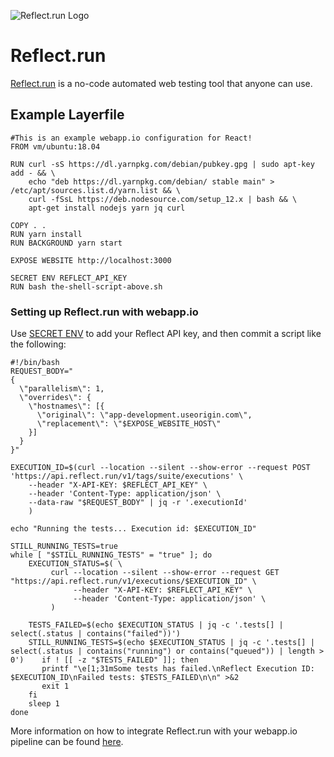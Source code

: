 ![Reflect.run Logo](/docs/resources/reflect_logo.png)

# Reflect.run

[Reflect.run](https://reflect.run/) is a no-code automated web testing tool that anyone can use. 

## Example Layerfile

```
#This is an example webapp.io configuration for React!
FROM vm/ubuntu:18.04

RUN curl -sS https://dl.yarnpkg.com/debian/pubkey.gpg | sudo apt-key add - && \
    echo "deb https://dl.yarnpkg.com/debian/ stable main" > /etc/apt/sources.list.d/yarn.list && \
    curl -fSsL https://deb.nodesource.com/setup_12.x | bash && \
    apt-get install nodejs yarn jq curl

COPY . .
RUN yarn install
RUN BACKGROUND yarn start

EXPOSE WEBSITE http://localhost:3000

SECRET ENV REFLECT_API_KEY
RUN bash the-shell-script-above.sh
```

### Setting up Reflect.run with webapp.io

Use [SECRET ENV](https://webapp.io/docs/layerfile-reference/secret-environments) to add your Reflect API key, and then commit a script like the following:
```
#!/bin/bash
REQUEST_BODY="
{
  \"parallelism\": 1,
  \"overrides\": {
    \"hostnames\": [{
      \"original\": \"app-development.useorigin.com\",
      \"replacement\": \"$EXPOSE_WEBSITE_HOST\"
    }]
  }
}"

EXECUTION_ID=$(curl --location --silent --show-error --request POST 'https://api.reflect.run/v1/tags/suite/executions' \
    --header "X-API-KEY: $REFLECT_API_KEY" \
    --header 'Content-Type: application/json' \
    --data-raw "$REQUEST_BODY" | jq -r '.executionId'
    )

echo "Running the tests... Execution id: $EXECUTION_ID"

STILL_RUNNING_TESTS=true
while [ "$STILL_RUNNING_TESTS" = "true" ]; do
    EXECUTION_STATUS=$( \
         curl --location --silent --show-error --request GET "https://api.reflect.run/v1/executions/$EXECUTION_ID" \
              --header "X-API-KEY: $REFLECT_API_KEY" \
              --header 'Content-Type: application/json' \
         )
    
    TESTS_FAILED=$(echo $EXECUTION_STATUS | jq -c '.tests[] | select(.status | contains("failed"))')
    STILL_RUNNING_TESTS=$(echo $EXECUTION_STATUS | jq -c '.tests[] | select(.status | contains("running") or contains("queued")) | length > 0')    if ! [[ -z "$TESTS_FAILED" ]]; then
       printf "\e[1;31mSome tests has failed.\nReflect Execution ID: $EXECUTION_ID\nFailed tests: $TESTS_FAILED\n\n" >&2
       exit 1
    fi
    sleep 1
done
```

More information on how to integrate Reflect.run with your webapp.io pipeline can be found [here](https://reflect.run/docs/integrations/continuous-integration/). 
